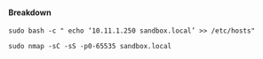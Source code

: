 #### Breakdown

```
sudo bash -c " echo ‘10.11.1.250 sandbox.local’ >> /etc/hosts"

```

```
sudo nmap -sC -sS -p0-65535 sandbox.local
```
